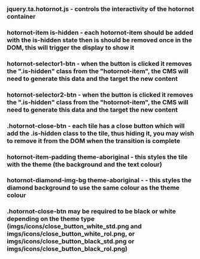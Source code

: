 ### jquery.ta.hotornot.js - controls the interactivity of the hotornot container
### hotornot-item is-hidden - each hotornot-item should be added with the is-hidden state then is should be removed once in the DOM, this will trigger the display to show it
### hotornot-selector1-btn - when the button is clicked it removes the ".is-hidden" class from the "hotornot-item", the CMS will need to generate this data and the target the new content
### hotornot-selector2-btn - when the button is clicked it removes the ".is-hidden" class from the "hotornot-item", the CMS will need to generate this data and the target the new content
### .hotornot-close-btn -  each tile has a close button which will add the .is-hidden class to the tile, thus hiding it, you may wish to remove it from the DOM when the transition is complete
### hotornot-item-padding theme-aboriginal - this styles the tile with the theme (the background and the text colour)
### hotornot-diamond-img-bg theme-aboriginal -  - this styles the diamond background to use the same colour as the theme colour
### .hotornot-close-btn may be required to be black or white depending on the theme type (imgs/icons/close_button_white_std.png and imgs/icons/close_button_white_rol.png, or imgs/icons/close_button_black_std.png or imgs/icons/close_button_black_rol.png)